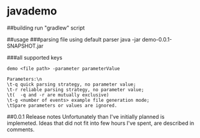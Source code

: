 # javademo

##building
run "gradlew" script

##usage
###parsing file using default parser
java -jar demo-0.0.1-SNAPSHOT.jar <path to file>

###all supported keys

	demo <file path> -parameter parameterValue
	
	Parameters:\n
	\t-q quick parsing strategy, no parameter value;
	\t-r reliable parsing strategy, no parameter value;
	\t(  -q and -r are mutually exclusive)
	\t-g <number of events> example file generation mode;
	\tSpare parameters or values are ignored.
	
##0.0.1 Release notes
Unfortunately than I've initially planned is implemeted.
Ideas that did not fit into few hours I've spent, are described in comments.